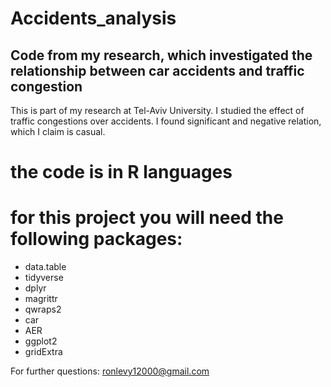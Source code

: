 # Accidents_analysis
## Code from my research, which investigated the relationship between car accidents and traffic congestion

This is part of my research at Tel-Aviv University. I studied the effect of traffic congestions over accidents. 
I found significant and negative relation, which I claim is casual.

# the code is in R languages
# for this project you will need the following packages:
- data.table
- tidyverse
- dplyr
- magrittr
- qwraps2
- car
- AER
- ggplot2
- gridExtra
 

 For further questions: ronlevy12000@gmail.com
